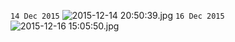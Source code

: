 `14 Dec 2015`
![2015-12-14 20:50:39.jpg](IMG_20151214_205039.jpg)
`16 Dec 2015`
![2015-12-16 15:05:50.jpg](IMG_20151216_150550.jpg)

